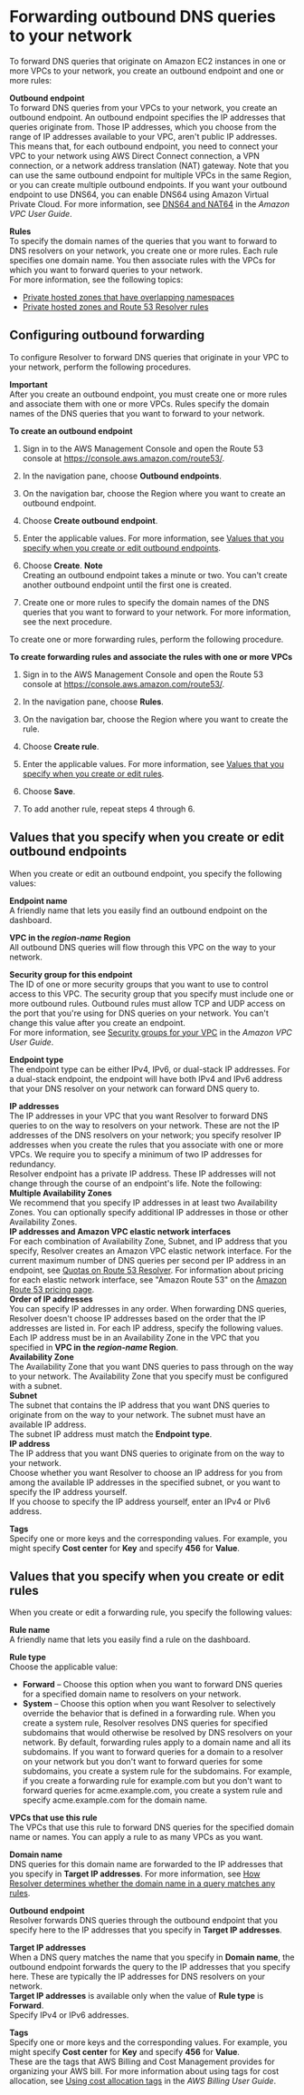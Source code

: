 # Forwarding outbound DNS queries to your network<a name="resolver-forwarding-outbound-queries"></a>

To forward DNS queries that originate on Amazon EC2 instances in one or more VPCs to your network, you create an outbound endpoint and one or more rules:

**Outbound endpoint**  
To forward DNS queries from your VPCs to your network, you create an outbound endpoint\. An outbound endpoint specifies the IP addresses that queries originate from\. Those IP addresses, which you choose from the range of IP addresses available to your VPC, aren't public IP addresses\. This means that, for each outbound endpoint, you need to connect your VPC to your network using AWS Direct Connect connection, a VPN connection, or a network address translation \(NAT\) gateway\. Note that you can use the same outbound endpoint for multiple VPCs in the same Region, or you can create multiple outbound endpoints\. If you want your outbound endpoint to use DNS64, you can enable DNS64 using Amazon Virtual Private Cloud\. For more information, see [DNS64 and NAT64](https://docs.aws.amazon.com/vpc/latest/userguide/vpc-nat-gateway.html#nat-gateway-nat64-dns64) in the *Amazon VPC User Guide*\.

**Rules**  
To specify the domain names of the queries that you want to forward to DNS resolvers on your network, you create one or more rules\. Each rule specifies one domain name\. You then associate rules with the VPCs for which you want to forward queries to your network\.   
For more information, see the following topics:  
+ [Private hosted zones that have overlapping namespaces](hosted-zone-private-considerations.md#hosted-zone-private-considerations-private-overlapping)
+ [Private hosted zones and Route 53 Resolver rules](hosted-zone-private-considerations.md#hosted-zone-private-considerations-resolver-rules)

## Configuring outbound forwarding<a name="resolver-forwarding-outbound-queries-configuring"></a>

To configure Resolver to forward DNS queries that originate in your VPC to your network, perform the following procedures\.

**Important**  
After you create an outbound endpoint, you must create one or more rules and associate them with one or more VPCs\. Rules specify the domain names of the DNS queries that you want to forward to your network\.<a name="resolver-forwarding-outbound-queries-configuring-create-endpoint-procedure"></a>

**To create an outbound endpoint**

1. Sign in to the AWS Management Console and open the Route 53 console at [https://console\.aws\.amazon\.com/route53/](https://console.aws.amazon.com/route53/)\.

1. In the navigation pane, choose **Outbound endpoints**\.

1. On the navigation bar, choose the Region where you want to create an outbound endpoint\.

1. Choose **Create outbound endpoint**\.

1. Enter the applicable values\. For more information, see [Values that you specify when you create or edit outbound endpoints](#resolver-forwarding-outbound-queries-endpoint-values)\.

1. Choose **Create**\.
**Note**  
Creating an outbound endpoint takes a minute or two\. You can't create another outbound endpoint until the first one is created\.

1. Create one or more rules to specify the domain names of the DNS queries that you want to forward to your network\. For more information, see the next procedure\.

To create one or more forwarding rules, perform the following procedure\.<a name="resolver-forwarding-outbound-queries-configuring-create-rule-procedure"></a>

**To create forwarding rules and associate the rules with one or more VPCs**

1. Sign in to the AWS Management Console and open the Route 53 console at [https://console\.aws\.amazon\.com/route53/](https://console.aws.amazon.com/route53/)\.

1. In the navigation pane, choose **Rules**\.

1. On the navigation bar, choose the Region where you want to create the rule\.

1. Choose **Create rule**\.

1. Enter the applicable values\. For more information, see [Values that you specify when you create or edit rules](#resolver-forwarding-outbound-queries-rule-values)\.

1. Choose **Save**\.

1. To add another rule, repeat steps 4 through 6\. 

## Values that you specify when you create or edit outbound endpoints<a name="resolver-forwarding-outbound-queries-endpoint-values"></a>

When you create or edit an outbound endpoint, you specify the following values:

**Endpoint name**  
A friendly name that lets you easily find an outbound endpoint on the dashboard\.

**VPC in the *region\-name* Region**  
All outbound DNS queries will flow through this VPC on the way to your network\.

**Security group for this endpoint**  
The ID of one or more security groups that you want to use to control access to this VPC\. The security group that you specify must include one or more outbound rules\. Outbound rules must allow TCP and UDP access on the port that you're using for DNS queries on your network\. You can't change this value after you create an endpoint\.   
For more information, see [Security groups for your VPC](https://docs.aws.amazon.com/vpc/latest/userguide/VPC_SecurityGroups.html) in the *Amazon VPC User Guide*\.

**Endpoint type**  
The endpoint type can be either IPv4, IPv6, or dual\-stack IP addresses\. For a dual\-stack endpoint, the endpoint will have both IPv4 and IPv6 address that your DNS resolver on your network can forward DNS query to\. 

**IP addresses**  
The IP addresses in your VPC that you want Resolver to forward DNS queries to on the way to resolvers on your network\. These are not the IP addresses of the DNS resolvers on your network; you specify resolver IP addresses when you create the rules that you associate with one or more VPCs\. We require you to specify a minimum of two IP addresses for redundancy\.   
Resolver endpoint has a private IP address\. These IP addresses will not change through the course of an endpoint's life\.
Note the following:    
**Multiple Availability Zones**  
We recommend that you specify IP addresses in at least two Availability Zones\. You can optionally specify additional IP addresses in those or other Availability Zones\.  
**IP addresses and Amazon VPC elastic network interfaces**  
For each combination of Availability Zone, Subnet, and IP address that you specify, Resolver creates an Amazon VPC elastic network interface\. For the current maximum number of DNS queries per second per IP address in an endpoint, see [Quotas on Route 53 Resolver](DNSLimitations.md#limits-api-entities-resolver)\. For information about pricing for each elastic network interface, see "Amazon Route 53" on the [Amazon Route 53 pricing page](https://aws.amazon.com/route53/pricing/)\.  
**Order of IP addresses**  
You can specify IP addresses in any order\. When forwarding DNS queries, Resolver doesn't choose IP addresses based on the order that the IP addresses are listed in\.
For each IP address, specify the following values\. Each IP address must be in an Availability Zone in the VPC that you specified in **VPC in the *region\-name* Region**\.    
**Availability Zone**  
The Availability Zone that you want DNS queries to pass through on the way to your network\. The Availability Zone that you specify must be configured with a subnet\.  
**Subnet**  
The subnet that contains the IP address that you want DNS queries to originate from on the way to your network\. The subnet must have an available IP address\.  
The subnet IP address must match the **Endpoint type**\.  
**IP address**  
The IP address that you want DNS queries to originate from on the way to your network\.  
Choose whether you want Resolver to choose an IP address for you from among the available IP addresses in the specified subnet, or you want to specify the IP address yourself\.  
If you choose to specify the IP address yourself, enter an IPv4 or PIv6 address\.

**Tags**  
Specify one or more keys and the corresponding values\. For example, you might specify **Cost center** for **Key** and specify **456** for **Value**\.

## Values that you specify when you create or edit rules<a name="resolver-forwarding-outbound-queries-rule-values"></a>

When you create or edit a forwarding rule, you specify the following values:

**Rule name**  
A friendly name that lets you easily find a rule on the dashboard\.

**Rule type**  
Choose the applicable value:  
+ **Forward** – Choose this option when you want to forward DNS queries for a specified domain name to resolvers on your network\.
+ **System** – Choose this option when you want Resolver to selectively override the behavior that is defined in a forwarding rule\. When you create a system rule, Resolver resolves DNS queries for specified subdomains that would otherwise be resolved by DNS resolvers on your network\.
By default, forwarding rules apply to a domain name and all its subdomains\. If you want to forward queries for a domain to a resolver on your network but you don't want to forward queries for some subdomains, you create a system rule for the subdomains\. For example, if you create a forwarding rule for example\.com but you don't want to forward queries for acme\.example\.com, you create a system rule and specify acme\.example\.com for the domain name\.

**VPCs that use this rule**  
The VPCs that use this rule to forward DNS queries for the specified domain name or names\. You can apply a rule to as many VPCs as you want\.

**Domain name**  
DNS queries for this domain name are forwarded to the IP addresses that you specify in **Target IP addresses**\. For more information, see [How Resolver determines whether the domain name in a query matches any rules](resolver-overview-DSN-queries-to-vpc.md#resolver-overview-forward-vpc-to-network-domain-name-matches)\.

**Outbound endpoint**  
Resolver forwards DNS queries through the outbound endpoint that you specify here to the IP addresses that you specify in **Target IP addresses**\.

**Target IP addresses**  
When a DNS query matches the name that you specify in **Domain name**, the outbound endpoint forwards the query to the IP addresses that you specify here\. These are typically the IP addresses for DNS resolvers on your network\.  
**Target IP addresses** is available only when the value of **Rule type** is **Forward**\.  
Specify IPv4 or IPv6 addresses\.

**Tags**  
Specify one or more keys and the corresponding values\. For example, you might specify **Cost center** for **Key** and specify **456** for **Value**\.  
These are the tags that AWS Billing and Cost Management provides for organizing your AWS bill\. For more information about using tags for cost allocation, see [Using cost allocation tags](https://docs.aws.amazon.com/awsaccountbilling/latest/aboutv2/cost-alloc-tags.html) in the *AWS Billing User Guide*\.